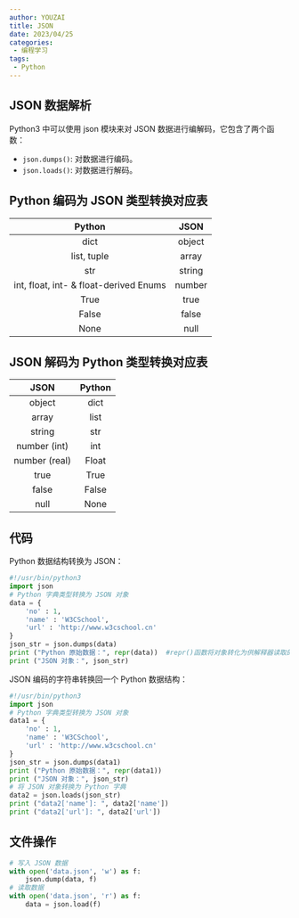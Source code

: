 ```yaml
---
author: YOUZAI
title: JSON
date: 2023/04/25
categories:
 - 编程学习
tags:
 - Python
---
```


## JSON 数据解析

Python3 中可以使用 json 模块来对 JSON 数据进行编解码，它包含了两个函数：

* `json.dumps()`: 对数据进行编码。
* `json.loads()`: 对数据进行解码。

## Python 编码为 JSON 类型转换对应表

| Python                                 | JSON   |
| :------------------------------------: | :----: |
| dict                                   | object |
| list, tuple                            | array  |
| str                                    | string |
| int, float, int- & float-derived Enums | number |
| True                                   | true   |
| False                                  | false  |
| None                                   | null   |

## JSON 解码为 Python 类型转换对应表

|JSON|Python|
|:-:|:-:|
|object|dict|
|array|list|
|string|str|
|number (int)|int|
|number (real)|Float|
|true|True|
|false|False|
|null|None|

## 代码

Python 数据结构转换为 JSON：

```python
#!/usr/bin/python3
import json
# Python 字典类型转换为 JSON 对象
data = {
    'no' : 1,
    'name' : 'W3CSchool',
    'url' : 'http://www.w3cschool.cn'
}
json_str = json.dumps(data)
print ("Python 原始数据：", repr(data))	#repr()函数将对象转化为供解释器读取的形式
print ("JSON 对象：", json_str)
```

JSON 编码的字符串转换回一个 Python 数据结构：

```python
#!/usr/bin/python3
import json
# Python 字典类型转换为 JSON 对象
data1 = {
    'no' : 1,
    'name' : 'W3CSchool',
    'url' : 'http://www.w3cschool.cn'
}
json_str = json.dumps(data1)
print ("Python 原始数据：", repr(data1))
print ("JSON 对象：", json_str)
# 将 JSON 对象转换为 Python 字典
data2 = json.loads(json_str)
print ("data2['name']: ", data2['name'])
print ("data2['url']: ", data2['url'])
```

## 文件操作

```python
# 写入 JSON 数据
with open('data.json', 'w') as f:
    json.dump(data, f)
# 读取数据
with open('data.json', 'r') as f:
    data = json.load(f)
```